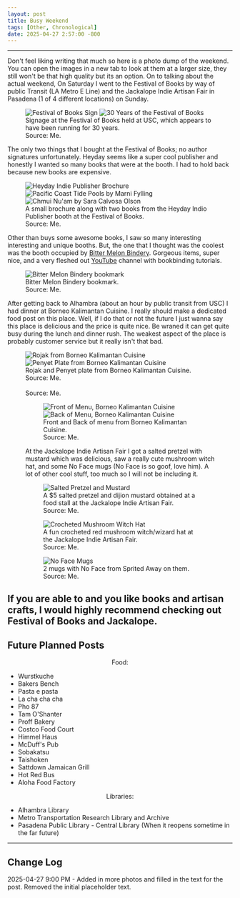 ```yaml
---
layout: post
title: Busy Weekend
tags: [Other, Chronological]
date: 2025-04-27 2:57:00 -800
---
```

---
Don't feel liking writing that much so here is a photo dump of the weekend. You can open the images in a new tab to look at them at a larger size, they still won't be that high quality but its an option. On to talking about the actual weekend, On Saturday I went to the Festival of Books by way of public Transit (LA Metro E Line) and the Jackalope Indie Artisan Fair in Pasadena (1 of 4 different locations) on Sunday. 

<div class="image-container">
  <figure>
    <img src="https://raw.githubusercontent.com/fiercefire/Blog-Assets/refs/heads/main/2025-04-26-Busy-Weekend/2025-04-26-Festival-Of-Books-Sign.webp" alt="Festival of Books Sign">
    <img src="https://raw.githubusercontent.com/fiercefire/Blog-Assets/refs/heads/main/2025-04-26-Busy-Weekend/2025-04-26-Festival-Of-Books-30-Years.webp" alt="30 Years of the Festival of Books">
    <figcaption>Signage at the Festival of Books held at USC, which appears to have been running for 30 years.<br>Source: Me.</figcaption>
  </figure>

The only two things that I bought at the Festival of Books; no author signatures unfortunately. Heyday seems like a super cool publisher and honestly I wanted so many books that were at the booth. I had to hold back because new books are expensive. 

  <figure>
    <img src="https://raw.githubusercontent.com/fiercefire/Blog-Assets/refs/heads/main/2025-04-26-Busy-Weekend/2025-04-26-Heyday-Indie-Publisher.webp" alt="Heyday Indie Publisher Brochure">
    <img src="https://raw.githubusercontent.com/fiercefire/Blog-Assets/refs/heads/main/2025-04-26-Busy-Weekend/2025-04-26-Marni-Fylling-Pacific-Coast-Tide-Pools.webp" alt="Pacific Coast Tide Pools by Marni Fylling">    
    <img src="https://raw.githubusercontent.com/fiercefire/Blog-Assets/refs/heads/main/2025-04-26-Busy-Weekend/2025-04-26-Sara-Olson-Chimi-Nu'am.webp" alt="Chmui Nu'am by Sara Calvosa Olson">
    <figcaption>A small brochure along with two books from the Heyday Indio Publisher booth at the Festival of Books.<br>Source: Me.</figcaption>
  </figure>

Other than buys some awesome books, I saw so many interesting interesting and unique booths. But, the one that I thought was the coolest was the booth occupied by <a href="https://www.bittermelonbindery.com/">Bitter Melon Bindery</a>. Gorgeous items, super nice, and a very fleshed out <a href="https://www.youtube.com/c/bittermelonbindery">YouTube</a> channel with bookbinding tutorials. 

  <figure>
    <img src="https://raw.githubusercontent.com/fiercefire/Blog-Assets/refs/heads/main/2025-04-26-Busy-Weekend/2025-04-26-Bitter-Melon-Bindery.webp" alt="Bitter Melon Bindery bookmark">
    <figcaption>Bitter Melon Bindery bookmark.<br>Source: Me.</figcaption>
  </figure>

After getting back to Alhambra (about an hour by public transit from USC) I had dinner at Borneo Kalimantan Cuisine. I really should make a dedicated food post on this place. Well, if I do that or not the future I just wanna say this place is delicious and the price is quite nice. Be wraned it can get quite busy during the lunch and dinner rush. The weakest aspect of the place is probably customer service but it really isn't that bad. 

  <figure>
    <img src="https://raw.githubusercontent.com/fiercefire/Blog-Assets/refs/heads/main/2025-04-26-Busy-Weekend/2025-04-26-Borneo-Rojak.webp" alt="Rojak from Borneo Kalimantan Cuisine">
    <img src="https://raw.githubusercontent.com/fiercefire/Blog-Assets/refs/heads/main/2025-04-26-Busy-Weekend/2025-04-26-Bornero-Penyet-Plate.webp" alt="Penyet Plate from Borneo Kalimantan Cuisine">
    <figcaption>Rojak and Penyet plate from Borneo Kalimantan Cuisine.<br>Source: Me.</figcaption><br>Source: Me.</figcaption>

  <figure>
    <img src="https://raw.githubusercontent.com/fiercefire/Blog-Assets/refs/heads/main/2025-04-26-Busy-Weekend/2025-04-26-Borneo-Menu-Side-A.webp" alt="Front of Menu, Borneo Kalimantan Cuisine">
    <img src="https://raw.githubusercontent.com/fiercefire/Blog-Assets/refs/heads/main/2025-04-26-Busy-Weekend/2025-04-26-Borneo-Menu-Side-B.webp" alt="Back of Menu, Borneo Kalimantan Cuisine">
    <figcaption>Front and Back of menu from Borneo Kalimantan Cuisine.<br>Source: Me.</figcaption>
  </figure>

At the Jackalope Indie Artisan Fair I got a salted pretzel with mustard which was delicious, saw a really cute mushroom witch hat, and some No Face mugs (No Face is so goof, love him). A lot of other cool stuff, too much so I will not be including it.

  <figure>
    <img src="https://raw.githubusercontent.com/fiercefire/Blog-Assets/refs/heads/main/2025-04-26-Busy-Weekend/2025-04-27-Jackoplope-Salted-Pretzel.webp" alt="Salted Pretzel and Mustard">
    <figcaption>A $5 salted pretzel and dijion mustard obtained at a food stall at the Jackalope Indie Artisan Fair.<br>Source: Me.</figcaption>
  </figure>

  <figure>
    <img src="https://raw.githubusercontent.com/fiercefire/Blog-Assets/refs/heads/main/2025-04-26-Busy-Weekend/2025-04-27-Jazzy-Gurumi-Mushroom-Hat.webp" alt="Crocheted Mushroom Witch Hat">
    <figcaption>A fun crocheted red mushroom witch/wizard hat at the Jackalope Indie Artisan Fair.<br>Source: Me.</figcaption>
  </figure>

  <figure>
    <img src="https://raw.githubusercontent.com/fiercefire/Blog-Assets/refs/heads/main/2025-04-26-Busy-Weekend/2025-04-27-kh-ceramics-No-Face-Mug.webp" alt="No Face Mugs">
    <figcaption>2 mugs with No Face from Sprited Away on them.<br>Source: Me.</figcaption>
  </figure>
</div>

If you are able to and you like books and artisan crafts, I would highly recommend checking out Festival of Books and Jackalope. 
---
<h2>Future Planned Posts</h2>

<div class="list-container">
  <p style="text-align: center;">Food:</p>
  <ul>
    <li>Wurstkuche</li>
    <li>Bakers Bench</li>
    <li>Pasta e pasta</li>
    <li>La cha cha cha</li>
    <li>Pho 87</li>
    <li>Tam O'Shanter</li>
    <li>Proff Bakery</li>
    <li>Costco Food Court</li>
    <li>Himmel Haus</li>
    <li>McDuff's Pub</li>
    <li>Sobakatsu</li>
    <li>Taishoken</li>
    <li>Sattdown Jamaican Grill</li>
    <li>Hot Red Bus</li>
    <li>Aloha Food Factory</li>
  </ul>
  
  <p style="text-align: center;">Libraries:</p>
  <ul>
    <li>Alhambra Library</li>
    <li>Metro Transportation Research Library and Archive</li>
    <li>Pasadena Public Library - Central Library (When it reopens sometime in the far future)</li>
  </ul>
</div>

---
<h2>Change Log</h2>
2025-04-27 9:00 PM - Added in more photos and filled in the text for the post. Removed the initial placeholder text. 
